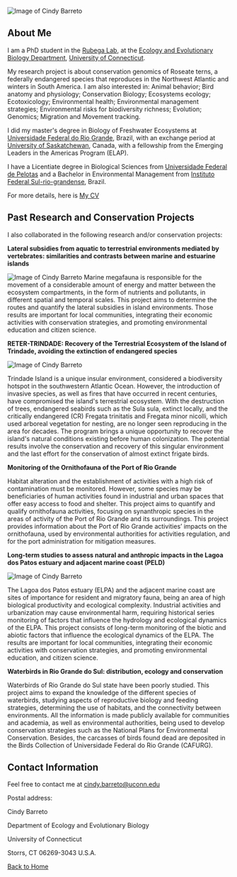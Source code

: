 ![Image of Cindy Barreto](images/headshot.png "Cindy Barreto - PhD Student in EEB") 

## About Me
I am a PhD student in the [Rubega Lab](https://rubegalab.uconn.edu/), at the [Ecology and Evolutionary Biology Department](https://eeb.uconn.edu/), [University of Connecticut](https://uconn.edu/).

My research project is about conservation genomics of Roseate terns, a federally endangered species that reproduces in the Northwest Atlantic and winters in South America. I am also interested in: Animal behavior; Bird anatomy and physiology; Conservation Biology; Ecosystems ecology; Ecotoxicology; Environmental
health; Environmental management strategies; Environmental risks for biodiversity richness; Evolution; Genomics; Migration
and Movement tracking.

I did my master's degree in Biology of Freshwater Ecosystems at [Universidade Federal do Rio Grande](https://www.furg.br/), Brazil, with an exchange period at [University of Saskatchewan](https://www.usask.ca/), Canada, with a fellowship from the Emerging Leaders in the Americas Program (ELAP).

I have a Licentiate degree in Biological Sciences from [Universidade Federal de Pelotas](https://portal.ufpel.edu.br/en/) and a Bachelor in Environmental Management from [Instituto Federal Sul-rio-grandense](http://www.ifsul.edu.br/), Brazil.

For more details, here is [My CV](pdf/cv.pdf)



## Past Research and Conservation Projects
I also collaborated in the following research and/or conservation projects:

**Lateral subsidies from aquatic to terrestrial environments mediated by vertebrates: similarities and contrasts between marine and estuarine islands**

![Image of Cindy Barreto](images/john.jpg "Johngarthia lagostoma at Trindade Island, Brazil") Marine megafauna is responsible for the movement of a considerable amount of energy and matter between the ecosystem compartments, in the form of nutrients and pollutants, in different spatial and temporal scales. This project aims to determine the routes and quantify the lateral subsidies in island environments. Those results are important for local communities, integrating their economic activities with conservation strategies, and promoting environmental education and citizen science.

**RETER-TRINDADE: Recovery of the Terrestrial Ecosystem of the Island of Trindade, avoiding the extinction of endangered species**

![Image of Cindy Barreto](images/fregatatrini.jpg "Fregata trinitatis at Trindade Island, Brazil")

Trindade Island is a unique insular environment, considered a biodiversity hotspot in the southwestern Atlantic Ocean. However, the introduction of invasive species, as well as fires that have occurred in recent centuries, have compromised the island's terrestrial ecosystem. With the destruction of trees, endangered seabirds such as the Sula sula, extinct locally, and the critically endangered (CR) Fregata trinitatis and Fregata minor nicolli, which used arboreal vegetation for nesting, are no longer seen reproducing in the area for decades. The program brings a unique opportunity to recover the island's natural conditions existing before human colonization. The potential results involve the conservation and recovery of this singular environment and the last effort for the conservation of almost extinct frigate birds.

**Monitoring of the Ornithofauna of the Port of Rio Grande**


Habitat alteration and the establishment of activities with a high risk of contamination must be monitored. However, some species may be beneficiaries of human activities found in industrial and urban spaces that offer easy access to food and shelter. This project aims to quantify and qualify ornithofauna activities, focusing on synanthropic species in the areas of activity of the Port of Rio Grande and its surroundings. This project provides information about the Port of Rio Grande activities’ impacts on the ornithofauna, used by environmental authorities for activities regulation, and for the port administration for mitigation measures.

**Long-term studies to assess natural and anthropic impacts in the Lagoa dos Patos estuary and adjacent marine coast (PELD)**

![Image of Cindy Barreto](images/peld.jpg "Cindy and a Great Egret at Marinheiros Island, Lagoa dos Patos")

The Lagoa dos Patos estuary (ELPA) and the adjacent marine coast are sites of importance for resident and migratory fauna, being an area of high biological productivity and ecological complexity. Industrial activities and urbanization may cause environmental harm, requiring historical series monitoring of factors that influence the hydrology and ecological dynamics of the ELPA. This project consists of long-term monitoring of the biotic and abiotic factors that influence the ecological dynamics of the ELPA. The results are important for local communities, integrating their economic activities with conservation strategies, and promoting environmental education, and citizen science.

**Waterbirds in Rio Grande do Sul: distribution, ecology and conservation**

Waterbirds of Rio Grande do Sul state have been poorly studied. This project aims to expand the knowledge of the different species of waterbirds, studying aspects of reproductive biology and feeding strategies, determining the use of habitats, and the connectivity between environments. All the information is made publicly available for communities and academia, as well as environmental authorities, being used to develop conservation strategies such as the National Plans for Environmental Conservation. Besides, the carcasses of birds found dead are deposited in the Birds Collection of Universidade Federal do Rio Grande (CAFURG).

## Contact Information

Feel free to contact me at <cindy.barreto@uconn.edu>


Postal address:

  Cindy Barreto

  Department of Ecology and Evolutionary Biology

  University of Connecticut

  Storrs, CT 06269-3043 U.S.A.
 
 [Back to Home](https://cindybarreto.github.io/)
